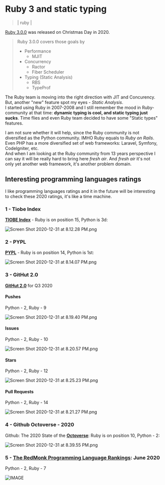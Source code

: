 # Ruby 3 and static typing
> | ruby |

[Ruby 3.0.0](https://www.ruby-lang.org/en/news/2020/12/25/ruby-3-0-0-released/) was released on Christmas Day in 2020.  

> Ruby 3.0.0 covers those goals by
>
> - Performance
>   - MJIT
> - Concurrency
>   - Ractor
>   - Fiber Scheduler
> - Typing (Static Analysis)
>   - RBS
>   - TypeProf

The Ruby team is moving into the right direction with JIT and Concurency. But, another "new" feature spot my eyes - *Static Analysis*.  
I started using Ruby in 2007-2008 and I still remember the mood in Ruby-community at that time: **dynamic typing is cool, and static typing just sucks**. Time flies and even Ruby team decided to have some "Static types" features.

I am not sure whether it will help, since the Ruby community is not diversified as the Python community. IMHO Ruby equals to *Ruby on Rails*. Even PHP has a more diversified set of web frameworks: Laravel, Symfony, CodeIgniter, etc.  
And when I am looking at the Ruby community from 13 years perspective I can say it will be really hard to bring here *fresh air*. And *fresh air* it's not only yet another web framework, it's another problem domain.

## Interesting programming languages ratings

I like programming languages ratings and it in the future will be interesting to check these 2020 ratings, it's like a time machine.

### 1 - Tiobe Index

[**TIOBE Index**]() - Ruby is on position 15, Python is 3d:

![Screen Shot 2020-12-31 at 8.12.28 PM.png](2020-12-30-ruby-3/9F89E47CB8C83AE8046FA5F13FD17EB6.png)

### 2 - PYPL

[**PYPL**](https://pypl.github.io/PYPL.html) - Ruby is on position 14, Python is 1st:

![Screen Shot 2020-12-31 at 8.14.07 PM.png](2020-12-30-ruby-3/FE066790EEDCE4CDBA18C7A54E5A1C12.png)

### 3 - GitHut 2.0

[**GitHut 2.0**](https://madnight.github.io/githut/) for Q3 2020

#### Pushes

Python - 2, Ruby - 9

![Screen Shot 2020-12-31 at 8.19.40 PM.png](2020-12-30-ruby-3/5026B6CCEFC7BAF1F6427909E1917579.png)

#### Issues

Python - 2, Ruby - 10

![Screen Shot 2020-12-31 at 8.20.57 PM.png](2020-12-30-ruby-3/3B87675DAFF6B66CDBA86414EFB21184.png)

#### Stars

Python - 2, Ruby - 12

![Screen Shot 2020-12-31 at 8.25.23 PM.png](2020-12-30-ruby-3/32ECC04600BE0A8A4167B0BA782DE117.png)

#### Pull Requests

Python - 2, Ruby - 14

![Screen Shot 2020-12-31 at 8.21.27 PM.png](2020-12-30-ruby-3/735D7B3F3DAC27ADFEDDD660B0F1074D.png)

### 4 - Github Octoverse - 2020

Github: The 2020 State of the [**Octoverse**](https://octoverse.github.com/#overview): Ruby is on position 10, Python - 2:

![Screen Shot 2020-12-31 at 8.39.55 PM.png](2020-12-30-ruby-3/9717056E2C68A530AECDFC6A1817DE11.png)

### 5 - [The RedMonk Programming Language Rankings](https://redmonk.com/sogrady/2020/07/27/language-rankings-6-20/): June 2020

Python - 2, Ruby - 7

![IMAGE](2020-12-30-ruby-3/9E5BDEFF996382BC2B172C36133096D8.jpg)